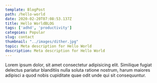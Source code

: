 ```yaml
---
template: BlogPost
path: /hello-world
date: 2020-02-20T07:08:53.137Z
title: Hello WorldBLOG
tags: ['adhd', 'productivity']
categoies: Popular
slug: contact
thumbnail: "../images/dither.jpg"
topic: Meta description for Hello World
description: Meta description for Hello World
---
```


Lorem ipsum dolor, sit amet consectetur adipisicing elit. Similique fugiat delectus pariatur blanditiis nulla soluta ratione nostrum, harum maiores adipisci a quod nobis cupiditate quae odit unde qui sit consequuntur.
